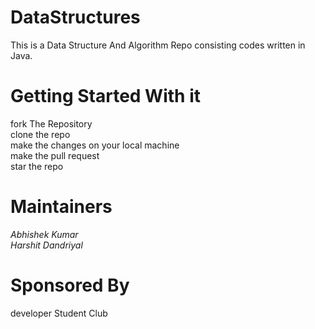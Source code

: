 # DataStructures
This is a Data Structure And Algorithm Repo consisting codes written in Java.
# Getting Started With it
fork The Repository<br>
  clone the repo<br>
  make the changes on your local machine<br>
  make the pull request<br>
  star the repo

# Maintainers
<em>Abhishek Kumar</em><br>
<em>Harshit Dandriyal</em>
# Sponsored By
developer Student Club
